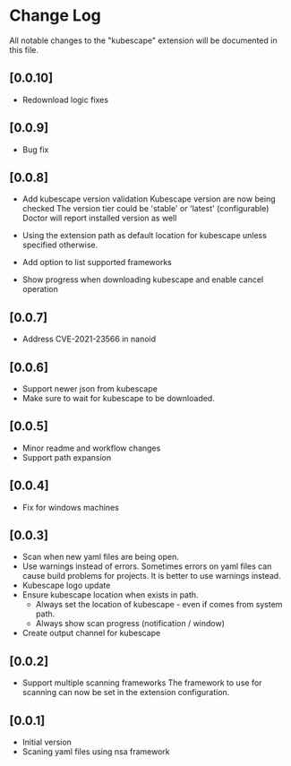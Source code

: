 # Change Log

All notable changes to the "kubescape" extension will be documented in this file.


## [0.0.10]
- Redownload logic fixes

## [0.0.9]
- Bug fix

## [0.0.8]
- Add kubescape version validation
  Kubescape version are now being checked
  The version tier could be 'stable' or 'latest' (configurable)
  Doctor will report installed version as well

- Using the extension path as default location for kubescape unless specified otherwise.

- Add option to list supported frameworks

- Show progress when downloading kubescape and enable cancel operation

## [0.0.7]
- Address CVE-2021-23566 in nanoid

## [0.0.6]
- Support newer json from kubescape
- Make sure to wait for kubescape to be downloaded.

## [0.0.5]
- Minor readme and workflow changes
- Support path expansion

## [0.0.4]
- Fix for windows machines

## [0.0.3]
- Scan when new yaml files are being open.
- Use warnings instead of errors.
  Sometimes errors on yaml files can cause build problems for projects. It is better to use warnings instead.
- Kubescape logo update
- Ensure kubescape location when exists in path.
    + Always set the location of kubescape - even if comes from system path.
    + Always show scan progress (notification / window)
- Create output channel for kubescape

## [0.0.2]
- Support multiple scanning frameworks
  The framework to use for scanning can now be set in the extension configuration.

## [0.0.1]

- Initial version
- Scaning yaml files using nsa framework
